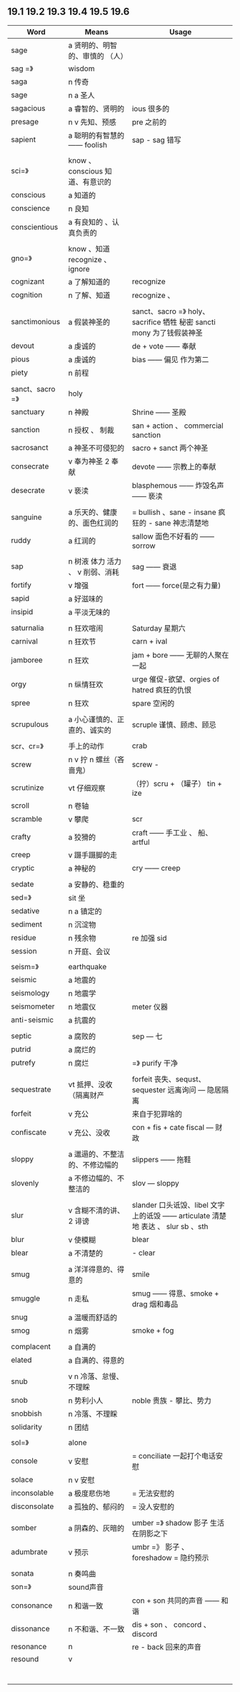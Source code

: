##  19.1 19.2 19.3 19.4 19.5 19.6 

| Word           | Means                        | Usage                                    |
| -------------- | ---------------------------- | ---------------------------------------- |
| sage           | a 贤明的、明智的、审慎的 （人）            |                                          |
| sag =》         | wisdom                       |                                          |
| saga           | n 传奇                         |                                          |
| sage           | n a 圣人                       |                                          |
| sagacious      | a 睿智的、贤明的                    | ious 很多的                                 |
| presage        | n v 先知、预感                    | pre 之前的                                  |
| sapient        | a 聪明的有智慧的 —— foolish         | sap - sag 错写                             |
|                |                              |                                          |
| sci=》          | know 、 conscious 知道、有意识的     |                                          |
| conscious      | a 知道的                        |                                          |
| conscience     | n 良知                         |                                          |
| conscientious  | a 有良知的 、认真负责的                |                                          |
|                |                              |                                          |
| gno=》          | know 、知道  recognize 、 ignore |                                          |
| cognizant      | a 了解知道的                      | recognize                                |
| cognition      | n 了解、知道                      | recognize 、                              |
|                |                              |                                          |
| sanctimonious  | a 假装神圣的                      | sanct、sacro =》 holy、sacrifice 牺牲 秘密 sancti mony 为了钱假装神圣 |
| devout         | a 虔诚的                        | de + vote —— 奉献                          |
| pious          | a 虔诚的                        | bias —— 偏见 作为第二                          |
| piety          | n 前程                         |                                          |
|                |                              |                                          |
| sanct、sacro =》 | holy                         |                                          |
| sanctuary      | n 神殿                         | Shrine —— 圣殿                             |
| sanction       | n 授权 、 制裁                    | san + action 、 commercial sanction       |
| sacrosanct     | a 神圣不可侵犯的                    | sacro  + sanct 两个神圣                      |
| consecrate     | v 奉为神圣 2 奉献                  | devote —— 宗教上的奉献                         |
| desecrate      | v 亵渎                         | blasphemous —— 炸毁名声 —— 亵渎                |
|                |                              |                                          |
| sanguine       | a 乐天的、健康的、面色红润的              | = bullish 、sane - insane 疯狂的 - sane 神志清楚地 |
| ruddy          | a 红润的                        | sallow 面色不好看的 —— sorrow                  |
|                |                              |                                          |
| sap            | n 树液 体力 活力 、 v 削弱、消耗         | sag —— 衰退                                |
| fortify        | v 增强                         | fort —— force(是之有力量)                     |
| sapid          | a 好滋味的                       |                                          |
| insipid        | a 平淡无味的                      |                                          |
|                |                              |                                          |
| saturnalia     | n 狂欢喧闹                       | Saturday 星期六                             |
| carnival       | n 狂欢节                        | carn  + ival                             |
| jamboree       | n 狂欢                         | jam + bore —— 无聊的人聚在一起                   |
| orgy           | n 纵情狂欢                       | urge 催促-欲望、orgies of hatred 疯狂的仇恨        |
| spree          | n 狂欢                         | spare 空闲的                                |
|                |                              |                                          |
| scrupulous     | a 小心谨慎的、正直的、诚实的              | scruple 谨慎、顾虑、顾忌                         |
|                |                              |                                          |
| scr、cr=》       | 手上的动作                        | crab                                     |
| screw          | n v 拧 n 螺丝（吝啬鬼）              | screw  -                                 |
| scrutinize     | vt 仔细观察                      | （拧）scru + （罐子） tin + ize                 |
| scroll         | n 卷轴                         |                                          |
| scramble       | v 攀爬                         | scr                                      |
| crafty         | a 狡猾的                        | craft —— 手工业 、 船、artful                  |
| creep          | v 蹑手蹑脚的走                     |                                          |
| cryptic        | a 神秘的                        | cry —— creep                             |
|                |                              |                                          |
| sedate         | a 安静的、稳重的                    |                                          |
| sed=》          | sit 坐                        |                                          |
| sedative       | n a 镇定的                      |                                          |
| sediment       | n 沉淀物                        |                                          |
| residue        | n 残余物                        | re 加强 sid                                |
| session        | n 开庭、会议                      |                                          |
|                |                              |                                          |
| seism=》        | earthquake                   |                                          |
| seismic        | a 地震的                        |                                          |
| seismology     | n 地震学                        |                                          |
| seismometer    | n 地震仪                        | meter 仪器                                 |
| anti-seismic   | a 抗震的                        |                                          |
|                |                              |                                          |
| septic         | a 腐败的                        | sep — 七                                  |
| putrid         | a 腐烂的                        |                                          |
| putrefy        | n 腐烂                         | =》 purify 干净                             |
|                |                              |                                          |
| sequestrate    | vt 抵押、没收（隔离财产                | forfeit 丧失、sequst、sequester 远离询问 — 隐居隔离  |
| forfeit        | v 充公                         | 来自于犯罪啥的                                  |
| confiscate     | v 充公、没收                      | con + fis + cate fiscal — 财政             |
|                |                              |                                          |
| sloppy         | a 邋遢的、不整洁的、不修边幅的             | slippers —— 拖鞋                           |
| slovenly       | a 不修边幅的、不整洁的                 | slov — sloppy                            |
|                |                              |                                          |
| slur           | v 含糊不清的讲、2 诽谤                | slander 口头诋毁、libel 文字上的诋毁 —— articulate 清楚地 表达 、 slur sb 、sth |
| blur           | v 使模糊                        | blear                                    |
| blear          | a 不清楚的                       | - clear                                  |
|                |                              |                                          |
| smug           | a 洋洋得意的、得意的                  | smile                                    |
| smuggle        | n 走私                         | smug —— 得意、smoke + drag 烟和毒品             |
| snug           | a 温暖而舒适的                     |                                          |
| smog           | n 烟雾                         | smoke + fog                              |
|                |                              |                                          |
| complacent     | a 自满的                        |                                          |
| elated         | a 自满的、得意的                    |                                          |
|                |                              |                                          |
| snub           | v n 冷落、怠慢、不理睬                |                                          |
| snob           | n 势利小人                       | noble 贵族 - 攀比、势力                         |
| snobbish       | n 冷落、不理睬                     |                                          |
| solidarity     | n 团结                         |                                          |
|                |                              |                                          |
| sol=》          | alone                        |                                          |
| console        | v 安慰                         | = conciliate 一起打个电话安慰                    |
| solace         | n v 安慰                       |                                          |
| inconsolable   | a 极度悲伤地                      | = 无法安慰的                                  |
| disconsolate   | a 孤独的、郁闷的                    | = 没人安慰的                                  |
|                |                              |                                          |
| somber         | a 阴森的、灰暗的                    | umber =》 shadow 影子 生活在阴影之下               |
| adumbrate      | v 预示                         | umbr =》 影子 、 foreshadow = 隐约预示           |
|                |                              |                                          |
| sonata         | n 奏鸣曲                        |                                          |
| son=》          | sound声音                      |                                          |
| consonance     | n 和谐一致                       | con + son 共同的声音 —— 和谐                    |
| dissonance     | n 不和谐、不一致                    | dis + son 、 concord 、discord             |
| resonance      | n                            | re - back 回来的声音                          |
| resound        | v                            |                                          |
|                |                              |                                          |
|                |                              |                                          |
|                |                              |                                          |
|                |                              |                                          |
|                |                              |                                          |
|                |                              |                                          |
|                |                              |                                          |

